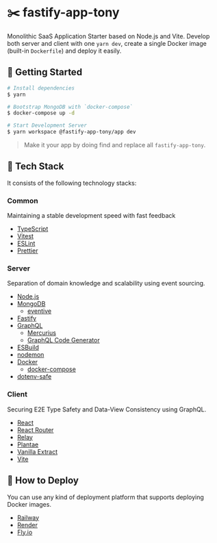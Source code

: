 # ✂️ fastify-app-tony

Monolithic SaaS Application Starter based on Node.js and Vite. Develop both server and client with one `yarn dev`, create a single Docker image (built-in `Dockerfile`) and deploy it easily.

## 💪 Getting Started

```bash
# Install dependencies
$ yarn

# Bootstrap MongoDB with `docker-compose`
$ docker-compose up -d

# Start Development Server
$ yarn workspace @fastify-app-tony/app dev
```

> Make it your app by doing find and replace all `fastify-app-tony`.

## 🔨 Tech Stack

It consists of the following technology stacks:

### Common

Maintaining a stable development speed with fast feedback

- [TypeScript](https://www.typescriptlang.org/)
- [Vitest](https://vitest.dev/)
- [ESLint](https://eslint.org/)
- [Prettier](https://prettier.io/)

### Server

Separation of domain knowledge and scalability using event sourcing.

- [Node.js](https://nodejs.org/)
- [MongoDB](https://www.mongodb.com/)
  - [eventive](https://github.com/tonyfromundefined/eventive)
- [Fastify](https://fastify.dev/)
- [GraphQL](https://graphql.org/)
  - [Mercurius](https://mercurius.dev/)
  - [GraphQL Code Generator](https://the-guild.dev/graphql/codegen)
- [ESBuild](https://esbuild.github.io/)
- [nodemon](https://nodemon.io/)
- [Docker](https://www.docker.com/)
  - [docker-compose](https://docs.docker.com/compose/)
- [dotenv-safe](https://www.npmjs.com/package/dotenv-safe)

### Client

Securing E2E Type Safety and Data-View Consistency using GraphQL.

- [React](https://react.dev/)
- [React Router](https://reactrouter.com/)
- [Relay](https://relay.dev/)
- [Plantae](https://github.com/daangn/plantae)
- [Vanilla Extract](https://vanilla-extract.style/)
- [Vite](https://vitejs.dev/)

## 🚢 How to Deploy

You can use any kind of deployment platform that supports deploying Docker images.

- [Railway](https://railway.app/)
- [Render](https://render.com/)
- [Fly.io](https://fly.io/)
